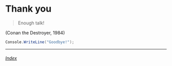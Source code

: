 # Thank you

> Enough talk!

(Conan the Destroyer, 1984)

```cs
Console.WriteLine("Goodbye!");
```

---
###### [Index](../)
